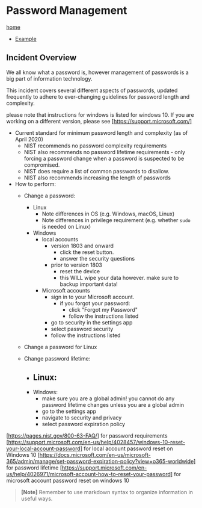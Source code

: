 # Password Management

[home](../README.md)
- [Example](#Example)

## Incident Overview  

We all know what a password is, however management of passwords is a big part of information technology.   

This incident covers several different aspects of passwords, updated frequently to adhere to ever-changing guidelines for password length and complexity.

please note that instructions for windows is listed for windows 10. If you are working on a different version, please see [https://support.microsoft.com/]

- Current standard for minimum password length and complexity (as of April 2020)   
    - NIST recommends no password complexity requirements
    - NIST also recommends no password lifetime requirements - only forcing a password change when a password is suspected to be compromised.
    - NIST does require a list of common passwords to disallow.
    - NIST also recommends increasing the length of passwords
- How to perform:     
    - Change a password:
        - Linux
          - Note differences in OS (e.g. Windows, macOS, Linux)
          - Note differences in privilege requirement (e.g. whether ```sudo``` is needed on Linux)
        - Windows
          - local accounts
            - version 1803 and onward
              - click the reset button.
              - answer the security questions
            - prior to version 1803
              - reset the device
              - this WILL wipe your data however. make sure to backup important data!
          - Microsoft accounts
              - sign in to your Microsoft account.
                - if you forgot your password:
                  - click "Forgot my Password"
                  - follow the instructions listed
              - go to security in the settings app
              - select password security
              - follow the instructions listed
    - Change a password for Linux

    - Change password lifetime:
        - Linux:
          - 
        - Windows:
          - make sure you are a global admin! you cannot do any password lifetime changes unless you are a global admin
          - go to the settings app
          - navigate to security and privacy
          - select password expiration policy

[https://pages.nist.gov/800-63-FAQ/] for password requirements
[https://support.microsoft.com/en-us/help/4028457/windows-10-reset-your-local-account-password] for local account password reset on Windows 10
[https://docs.microsoft.com/en-us/microsoft-365/admin/manage/set-password-expiration-policy?view=o365-worldwide] for password lifetime
[https://support.microsoft.com/en-us/help/4026971/microsoft-account-how-to-reset-your-password] for microsoft account password reset on windows 10
>**[Note]** Remember to use markdown syntax to organize information in useful ways.
